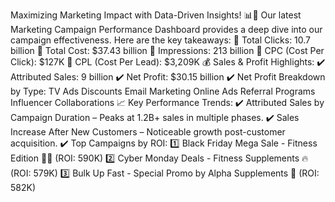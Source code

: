 Maximizing Marketing Impact with Data-Driven Insights! 📊🚀
Our latest Marketing Campaign Performance Dashboard provides a deep dive into our campaign effectiveness. Here are the key takeaways:
🔹 Total Clicks: 10.7 billion
🔹 Total Cost: $37.43 billion
🔹 Impressions: 213 billion
🔹 CPC (Cost Per Click): $127K
🔹 CPL (Cost Per Lead): $3,209K
💰 Sales & Profit Highlights:
✔️ Attributed Sales: 9 billion
✔️ Net Profit: $30.15 billion
✔️ Net Profit Breakdown by Type:
TV Ads
Discounts
Email Marketing
Online Ads
Referral Programs
Influencer Collaborations
📈 Key Performance Trends:
✔️ Attributed Sales by Campaign Duration – Peaks at 1.2B+ sales in multiple phases.
✔️ Sales Increase After New Customers – Noticeable growth post-customer acquisition.
✔️ Top Campaigns by ROI:
1️⃣ Black Friday Mega Sale - Fitness Edition 🏋️‍♂️ (ROI: 590K)
2️⃣ Cyber Monday Deals - Fitness Supplements 🔥 (ROI: 579K)
3️⃣ Bulk Up Fast - Special Promo by Alpha Supplements 💪 (ROI: 582K)

